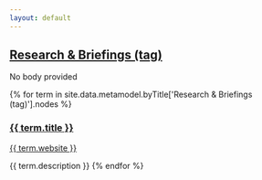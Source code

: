 ```yaml
---
layout: default
---
```

<style>
.initial-content {
  padding-left:5%;
  padding-right:25px;
}
</style>

## <a href='/_pages/embed?t=Research & Briefings (tag)'>Research & Briefings (tag)</a>

No body provided








{% for term in site.data.metamodel.byTitle['Research & Briefings (tag)'].nodes %}
### <a href='/_pages/embed?t={{ term.title }}'>{{ term.title }}</a>

<a href='{{ term.website }}'>{{ term.website }}</a>

{{ term.description }}
{% endfor %}
